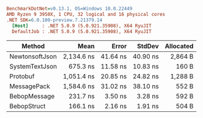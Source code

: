 ``` ini

BenchmarkDotNet=v0.13.1, OS=Windows 10.0.22449
AMD Ryzen 9 3950X, 1 CPU, 32 logical and 16 physical cores
.NET SDK=6.0.100-preview.7.21379.14
  [Host]     : .NET 5.0.9 (5.0.921.35908), X64 RyuJIT
  DefaultJob : .NET 5.0.9 (5.0.921.35908), X64 RyuJIT


```
|         Method |       Mean |    Error |   StdDev | Allocated |
|--------------- |-----------:|---------:|---------:|----------:|
| NewtonsoftJson | 2,134.6 ns | 41.64 ns | 40.90 ns |   2,864 B |
| SystemTextJson |   675.3 ns | 11.58 ns | 10.83 ns |     160 B |
|       Protobuf | 1,051.4 ns | 20.85 ns | 24.82 ns |   1,288 B |
|    MessagePack | 1,584.6 ns | 31.02 ns | 38.10 ns |     552 B |
|   BebopMessage |   231.7 ns |  3.50 ns |  3.28 ns |     592 B |
|    BebopStruct |   166.1 ns |  2.16 ns |  1.91 ns |     504 B |
